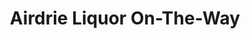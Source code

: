 ---
title: "Airdrie Liquor On-The-Way"
url: /airdrie/airdrie-liquor-on-the-way/
shop: Spirituosen
---